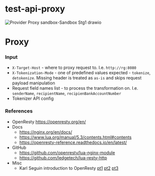 # test-api-proxy

![Provider Proxy sandbox-Sandbox Stg1 drawio](https://github.com/user-attachments/assets/669ec770-fa21-466c-b564-d9c13732ed25)

# Proxy

### Input
- `X-Target-Host` - where to proxy request to. I.e. `http://rg:8080`
- `X-Tokenization-Mode` - one of predefined values expected - `tokenize`, `detokenize`. Missing header is treated as `as-is` and skips request payload manipulation
- Request field names list - to process the transformation on. I.e. `senderName`, `recipientName`, `recipienBankAccountNumber`
- Tokenizer API config



### References
- OpenResty https://openresty.org/en/
- Docs
  - https://nginx.org/en/docs/
  - https://www.lua.org/manual/5.3/contents.html#contents
  - https://openresty-reference.readthedocs.io/en/latest/
- GitHub
  - https://github.com/openresty/lua-nginx-module
  - https://github.com/ledgetech/lua-resty-http
- Misc
  - Karl Seguin introduction to OpenResty [pt1](https://www.openmymind.net/An-Introduction-To-OpenResty-Nginx-Lua/) [pt2](https://www.openmymind.net/An-Introduction-To-OpenResty-Part-2/) [pt3](https://www.openmymind.net/An-Introduction-To-OpenResty-Part-3/)